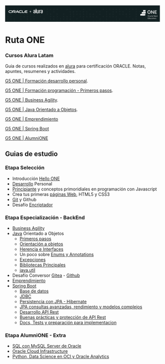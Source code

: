 ![img](./imgs/baner_alura_one.png)

# Ruta ONE

### Cursos Alura Latam

Guia de cursos realizados en [alura](https://app.aluracursos.com/dashboard)
para certificación ORACLE. Notas, apuntes, resumenes y actividades.

[G5 ONE | Formación desarrollo personal](https://app.aluracursos.com/formacion-desarrollo-personal-grupo5-one).

[G5 ONE | Formación programación - Primeros pasos](https://app.aluracursos.com/formacion-programacion-primeros-pasos-grupo5-one).

[G5 ONE | Business Agility](https://app.aluracursos.com/formacion-business-agility-grupo5-one).

[G5 ONE | Java Orientado a Objetos](https://app.aluracursos.com/formacion-javaoo-grupo5-one).

[G5 ONE | Emprendimiento](https://app.aluracursos.com/formacion-emprendimiento-grupo5-one)

[G5 ONE | Spring Boot](https://app.aluracursos.com/formacion-spring-framework-grupo-5-one)

[G5 ONE | AlumniONE](https://app.aluracursos.com/corp/one-alumni-7053-p15670)

## Guias de estudio

### Etapa Selección

- Introducción [Hello ONE](./001_desarrollo_personal/hello_one.md)
- [Desarrollo](./001_desarrollo_personal/README.md) Personal
- [Principiante](./002-003_logica_de_programacion/README.md) y conceptos
primoridiales en programación con Javascript
- Crea tus primeras [páginas Web](./004_primeras_paginas/README.md), HTML5 y CSS3
- [Git](./005_Git_y_github/README.md) y Github
- Desafío [Encriptador](./006_challenge_encriptador/README.md)

### Etapa Especialización - BackEnd

- [Business Agility](./007_business_agility/README.md)
- [Java](./008_java_oo/README.md) Orientado a Objetos
  - [Primeros pasos](./008_java_oo/primeros_pasos.md)
  - [Orientación a objetos](./008_java_oo/orientacion_obj.md)
  - [Herencia e Interfaces](./008_java_oo/herencia_interfaces.md)
  - Un poco sobre [Enums y Annotations](./008_java_oo/enums_anotaciones_java.md)
  - [Excepciones](./008_java_oo/excepciones.md)
  - [Bibliotecas Principales](./008_java_oo/bibliotecas_principales.md)
  - [java.util](./008_java_oo/java_util.md)
- Desafío Conversor [Gitea](https://gitea.kickto.net/devfzn/desafio_conversor) -
[Github](https://github.com/DevFzn/Desafio_Conversor)
- [Emprendimiento](./009_emprendimiento/README.md)
- [Spring Boot](./010_spring_boot/README.md)
  - [Base de datos](./010_spring_boot/base_de_datos.md)
  - [JDBC](./010_spring_boot/jdbc.md)
  - [Persistencia con JPA - Hibernate](./010_spring_boot/jpa_persistencia_hibernate.md)
  - [JPA consultas avanzadas, rendimiento y modelos complejos](./010_spring_boot/jpa_avanzado.md)
  - [Desarrollo API Rest](./010_spring_boot/spring_boot_1.md)
  - [Buenas prácticas y protección de API Rest](./010_spring_boot/spring_boot_2.md)
  - [Docs, Tests y preparación para implementacion](./010_spring_boot/spring_boot_3.md)

### Etapa AlumniONE - Extra

- [SQL con MySQL Server de Oracle](./011_mysql/README.md)
- [Oracle Cloud Infrastructure](./012_oci/README.md)
- [Python, Data Science en OCI y Oracle Analytics](./013_python_oci/README.md)
